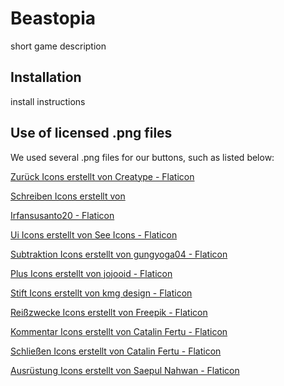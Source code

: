 # Beastopia

short game description

## Installation

install instructions

## Use of licensed .png files

We used several .png files for our buttons, such as listed below:

<a href="https://www.flaticon.com/de/kostenlose-icons/zuruck" title="zurück Icons">Zurück Icons erstellt von Creatype -
Flaticon</a>

<a href="https://www.flaticon.com/de/kostenlose-icons/schreiben" title="schreiben Icons">Schreiben Icons erstellt von



Irfansusanto20 - Flaticon</a>

<a href="https://www.flaticon.com/de/kostenlose-icons/ui" title="ui Icons">Ui Icons erstellt von See Icons - Flaticon</a>

<a href="https://www.flaticon.com/de/kostenlose-icons/subtraktion" title="subtraktion Icons">Subtraktion Icons erstellt
von gungyoga04 - Flaticon</a>

<a href="https://www.flaticon.com/de/kostenlose-icons/plus" title="plus Icons">Plus Icons erstellt von jojooid -
Flaticon</a>

<a href="https://www.flaticon.com/de/kostenlose-icons/stift" title="stift Icons">Stift Icons erstellt von kmg design -
Flaticon</a>

<a href="https://www.flaticon.com/de/kostenlose-icons/reisszwecke" title="reißzwecke Icons">Reißzwecke Icons erstellt
von Freepik - Flaticon</a>

<a href="https://www.flaticon.com/de/kostenlose-icons/kommentar" title="kommentar Icons">Kommentar Icons erstellt von
Catalin Fertu - Flaticon</a>

<a href="https://www.flaticon.com/de/suche?word=kreuz" title="schließen Icons">Schließen Icons erstellt von Catalin
Fertu - Flaticon</a>

<a href="https://www.flaticon.com/de/kostenlose-icons/ausrustung" title="ausrüstung Icons">Ausrüstung Icons erstellt von Saepul Nahwan - Flaticon</a>

